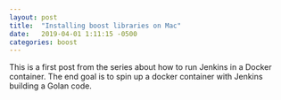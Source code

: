 ```yaml
---
layout: post
title:  "Installing boost libraries on Mac"
date:   2019-04-01 1:11:15 -0500
categories: boost
---
```

This is a first post from the series about how to run Jenkins in a Docker container.
The end goal is to spin up a docker container with Jenkins building a Golan code.
